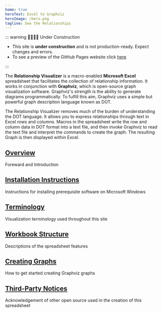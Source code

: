 ```yaml
---
home: true
heroText: Excel to Graphviz
heroImage: /hero.png
tagline: See the Relationships
---
```


::: warning 🚧👷👷‍♀️ Under Construction

- This site is **under construction** and is not production-ready. Expect changes and errors.
- To see a preview of the GitHub Pages website click [here](https://jjlong150.github.io/ExcelToGraphviz/)

:::

The **Relationship Visualizer** is a macro-enabled **Microsoft Excel** spreadsheet that facilitates the collection of relationship information. It works in conjunction with **Graphviz**, which is open-source graph visualization software. Graphviz's strength is the ability to generate diagrams programmatically. To fulfill this aim, Graphviz uses a simple but powerful graph description language known as DOT.

The Relationship Visualizer removes much of the burden of understanding the DOT language. It allows you to express relationships through text in Excel rows and columns. Macros in the spreadsheet write the row and column data in DOT format into a text file, and then invoke Graphviz to read the text file and interpret the commands to create the graph. The resulting Graph is then displayed within Excel.

<div class="features">

  <div class="feature" id="overview">
    <h2><a href="./overview">Overview</a></h2>
    <p>Foreward and Introduction</p>
  </div>

  <div class="feature" id="install-win">
    <h2><a href="./install-win">Installation Instructions</a></h2>
    <p>Instructions for installing prerequisite software on Microsoft Windows</p>
  </div>

  <div class="feature" id="terminology">
    <h2><a href="./terminology">Terminology</a></h2>
    <p>Visualization terminology used throughout this site</p>
  </div>

  <div class="feature" id="workbook">
    <h2><a href="./workbook">Workbook Structure</a></h2>
    <p>Descriptions of the spreadsheet features</p>
  </div>

  <div class="feature" id="create">
    <h2><a href="./create">Creating Graphs</a></h2>
    <p>How to get started creating Graphviz graphs</p>
  </div>

  <div class="feature" id="thirdparty">
    <h2><a href="./thirdparty">Third-Party Notices</a></h2>
    <p>Acknowledgement of other open source used in the creation of this spreadsheet</p>
  </div>
</div>
